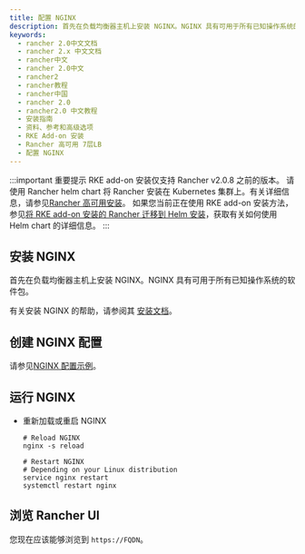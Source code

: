 ```yaml
---
title: 配置 NGINX
description: 首先在负载均衡器主机上安装 NGINX。NGINX 具有可用于所有已知操作系统的软件包。
keywords:
  - rancher 2.0中文文档
  - rancher 2.x 中文文档
  - rancher中文
  - rancher 2.0中文
  - rancher2
  - rancher教程
  - rancher中国
  - rancher 2.0
  - rancher2.0 中文教程
  - 安装指南
  - 资料、参考和高级选项
  - RKE Add-on 安装
  - Rancher 高可用 7层LB
  - 配置 NGINX
---
```


:::important 重要提示
RKE add-on 安装仅支持 Rancher v2.0.8 之前的版本。
请使用 Rancher helm chart 将 Rancher 安装在 Kubernetes 集群上。有关详细信息，请参见[Rancher 高可用安装](/docs/installation/k8s-install/_index)。
如果您当前正在使用 RKE add-on 安装方法，参见[将 RKE add-on 安装的 Rancher 迁移到 Helm 安装](/docs/upgrades/upgrades/migrating-from-rke-add-on/_index)，获取有关如何使用 Helm chart 的详细信息。
:::

## 安装 NGINX

首先在负载均衡器主机上安装 NGINX。NGINX 具有可用于所有已知操作系统的软件包。

有关安装 NGINX 的帮助，请参阅其 [安装文档](https://www.nginx.com/resources/wiki/start/topics/tutorials/install/)。

## 创建 NGINX 配置

请参见[NGINX 配置示例](/docs/installation/options/chart-options/_index#nginx-配置示例)。

## 运行 NGINX

- 重新加载或重启 NGINX

  ```
  # Reload NGINX
  nginx -s reload

  # Restart NGINX
  # Depending on your Linux distribution
  service nginx restart
  systemctl restart nginx
  ```

## 浏览 Rancher UI

您现在应该能够浏览到 `https://FQDN`。
